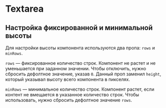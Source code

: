 # Textarea

## Настройка фиксированной и минимальной высоты

Для настройки высоты компонента используются два пропа: `rows` и `minRows`.

`rows` — фиксированное количество строк. Компонент не растет и не уменьшается
при заданном значении. Чтобы отключить, нужно сбросить дефолтное значение, указав `0`.
Данный проп заменил `height`, который указывал высоту всего компонента в пикселях.

`minRows` — минимальное количество строк. Компонент растет, если контент не вмещается
в указанное количество строк. Чтобы использовать, нужно сбросить дефолтное значение `rows`.

